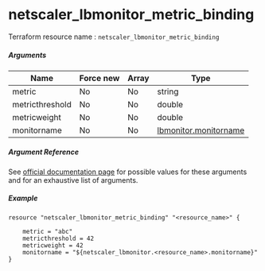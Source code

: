 # netscaler_lbmonitor_metric_binding

Terraform resource name : ```netscaler_lbmonitor_metric_binding```

##### Arguments

| Name | Force new | Array | Type |
|----|----|----|----|
|metric|No|No|string|
|metricthreshold|No|No|double|
|metricweight|No|No|double|
|monitorname|No|No|[lbmonitor.monitorname](/doc/resources/lbmonitor.md)|

##### Argument Reference

See [official documentation page](https://developer-docs.citrix.com/projects/netscaler-nitro-api/en/11.0/configuration/load-balancing/lbmonitor_metric_binding/lbmonitor_metric_binding/) for possible values for these arguments and for an exhaustive list of arguments.

##### Example

```
resource "netscaler_lbmonitor_metric_binding" "<resource_name>" {

    metric = "abc"
    metricthreshold = 42
    metricweight = 42
    monitorname = "${netscaler_lbmonitor.<resource_name>.monitorname}"
}
```

